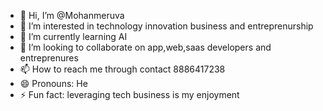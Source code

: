 - 👋 Hi, I’m @Mohanmeruva
- 👀 I’m interested in technology innovation business and entreprenurship
- 🌱 I’m currently learning AI
- 💞️ I’m looking to collaborate on app,web,saas developers and entreprenures
- 📫 How to reach me through contact 8886417238
- 😄 Pronouns: He
- ⚡ Fun fact: leveraging tech business is my enjoyment

<!---
Mohanmeruva/Mohanmeruva is a ✨ special ✨ repository because its `README.md` (this file) appears on your GitHub profile.
You can click the Preview link to take a look at your changes.
--->
